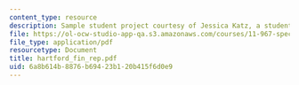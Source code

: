 ```yaml
---
content_type: resource
description: Sample student project courtesy of Jessica Katz, a student in the course.
file: https://ol-ocw-studio-app-qa.s3.amazonaws.com/courses/11-967-special-studies-in-urban-studies-and-planning-economic-development-planning-skills-january-iap-2007/6a8b614b8876b69423b120b415f6d0e9_hartford_fin_rep.pdf
file_type: application/pdf
resourcetype: Document
title: hartford_fin_rep.pdf
uid: 6a8b614b-8876-b694-23b1-20b415f6d0e9
---
```

